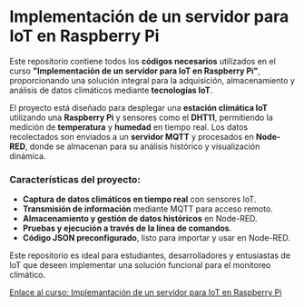 # Implementación de un servidor para IoT en Raspberry Pi

Este repositorio contiene todos los **códigos necesarios** utilizados en el curso **"Implementación de un servidor para IoT en Raspberry Pi"**, proporcionando una solución integral para la adquisición, almacenamiento y análisis de datos climáticos mediante **tecnologías IoT**.  

El proyecto está diseñado para desplegar una **estación climática IoT** utilizando una **Raspberry Pi** y sensores como el **DHT11**, permitiendo la medición de **temperatura** y **humedad** en tiempo real. Los datos recolectados son enviados a un **servidor MQTT** y procesados en **Node-RED**, donde se almacenan para su análisis histórico y visualización dinámica.  

### Características del proyecto:  
- **Captura de datos climáticos en tiempo real** con sensores IoT. 
- **Transmisión de información** mediante MQTT para acceso remoto. 
- **Almacenamiento y gestión de datos históricos** en Node-RED. 
- **Pruebas y ejecución a través de la línea de comandos**. 
- **Código JSON preconfigurado**, listo para importar y usar en Node-RED. 

Este repositorio es ideal para estudiantes, desarrolladores y entusiastas de IoT que deseen implementar una solución funcional para el monitoreo climático.  

[Enlace al curso: Implemantación de un servidor para IoT en Raspberry Pi](https://edu.codigoiot.com/course/view.php?id=1049&section=3)
